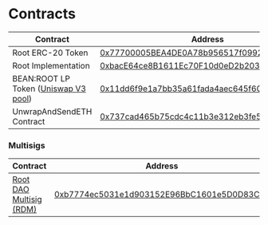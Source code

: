 # Contracts

<table><thead><tr><th>Contract</th><th>Address</th><th data-hidden></th></tr></thead><tbody><tr><td>Root ERC-20 Token</td><td><a href="https://etherscan.io/address/0x77700005BEA4DE0A78b956517f099260C2CA9a26">0x77700005BEA4DE0A78b956517f099260C2CA9a26</a></td><td></td></tr><tr><td>Root Implementation</td><td><a href="https://etherscan.io/address/0xbace64ce8b1611ec70f10d0ed2b203bfa4788b11">0xbacE64ce8B1611Ec70F10d0eD2b203BFa4788b11</a></td><td></td></tr><tr><td>BEAN:ROOT LP Token (<a href="https://info.uniswap.org/#/pools/0x11dd6f9e1a7bb35a61fada4aec645f603050783e">Uniswap V3 pool</a>)</td><td><a href="https://etherscan.io/address/0x11dd6f9e1a7bb35a61fada4aec645f603050783e">0x11dd6f9e1a7bb35a61fada4aec645f603050783e</a></td><td></td></tr><tr><td>UnwrapAndSendETH Contract</td><td><a href="https://etherscan.io/address/0x737cad465b75cdc4c11b3e312eb3fe5bef793d96">0x737cad465b75cdc4c11b3e312eb3fe5bef793d96</a></td><td></td></tr></tbody></table>

### **Multisigs**

| Contract                                                             | Address                                                                                                                                 |
| -------------------------------------------------------------------- | --------------------------------------------------------------------------------------------------------------------------------------- |
| [Root DAO Multisig (RDM)](../governance/root-token/rdm-dashboard.md) | [0xb7774ec5031e1d903152E96BbC1601e5D0D83Ca2](https://app.safe.global/eth:0xb7774ec5031e1d903152E96BbC1601e5D0D83Ca2/transactions/queue) |

